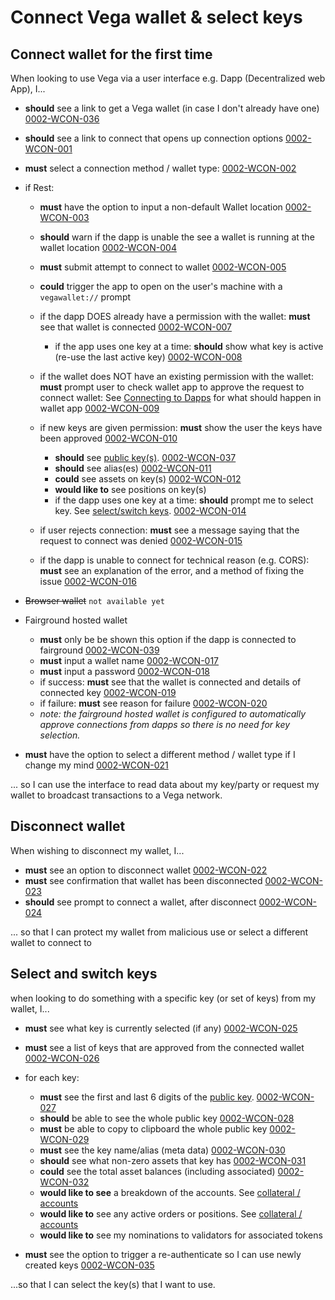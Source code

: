 # Connect Vega wallet & select keys

## Connect wallet for the first time

When looking to use Vega via a user interface e.g. Dapp (Decentralized web App), I...

- **should** see a link to get a Vega wallet (in case I don't already have one) <a name="0002-WCON-036" href="#0002-WCON-036">0002-WCON-036</a>
- **should** see a link to connect that opens up connection options <a name="0002-WCON-001" href="#0002-WCON-001">0002-WCON-001</a>
- **must** select a connection method / wallet type: <a name="0002-WCON-002" href="#0002-WCON-002">0002-WCON-002</a>
- if Rest:
  - **must** have the option to input a non-default Wallet location <a name="0002-WCON-003" href="#0002-WCON-003">0002-WCON-003</a>
  - **should** warn if the dapp is unable the see a wallet is running at the wallet location  <a name="0002-WCON-004" href="#0002-WCON-004">0002-WCON-004</a>
  - **must** submit attempt to connect to wallet <a name="0002-WCON-005" href="#0002-WCON-005">0002-WCON-005</a>
  - **could** trigger the app to open on the user's machine with a `vegawallet://` prompt <!--<a name="0002-WCON-006" href="#0002-WCON-006">0002-WCON-006</a>-->
  
  - if the dapp DOES already have a permission with the wallet: **must** see that wallet is connected <a name="0002-WCON-007" href="#0002-WCON-007">0002-WCON-007</a>
    - if the app uses one key at a time: **should** show what key is active (re-use the last active key) <a name="0002-WCON-008" href="#0002-WCON-008">0002-WCON-008</a>

  - if the wallet does NOT have an existing permission with the wallet: **must** prompt user to check wallet app to approve the request to connect wallet: See [Connecting to Dapps](0002-WCON-connect_vega_wallet.md#connect-wallet-for-the-first-time) for what should happen in wallet app <a name="0002-WCON-009" href="#0002-WCON-009">0002-WCON-009</a>
  
  - if new keys are given permission: **must** show the user the keys have been approved <a name="0002-WCON-010" href="#0002-WCON-010">0002-WCON-010</a>
    - **should** see [public key(s)](7001-DATA-data_display.md#public-keys). <a name="0002-WCON-037" href="#0002-WCON-037">0002-WCON-037</a>
    - **should** see alias(es) <a name="0002-WCON-011" href="#0002-WCON-011">0002-WCON-011</a>
    - **could** see assets on key(s) <a name="0002-WCON-012" href="#0002-WCON-012">0002-WCON-012</a>
    - **would like to** see positions on key(s) <!--<a name="0002-WCON-013" href="#0002-WCON-013">0002-WCON-013</a>-->
    - if the dapp uses one key at a time: **should** prompt me to select key. See [select/switch keys](#select-and-switch-keys). <a name="0002-WCON-014" href="#0002-WCON-014">0002-WCON-014</a>

  - if user rejects connection: **must** see a message saying that the request to connect was denied  <a name="0002-WCON-015" href="#0002-WCON-015">0002-WCON-015</a>
  
  - if the dapp is unable to connect for technical reason (e.g. CORS): **must** see an explanation of the error, and a method of fixing the issue  <a name="0002-WCON-016" href="#0002-WCON-016">0002-WCON-016</a>
  

- ~~Browser wallet~~ `not available yet`
  
- Fairground hosted wallet
  - **must** only be be shown this option if the dapp is connected to fairground <a name="0002-WCON-039" href="#0002-WCON-039">0002-WCON-039</a>
  - **must** input a wallet name <a name="0002-WCON-017" href="#0002-WCON-017">0002-WCON-017</a>
  - **must** input a password <a name="0002-WCON-018" href="#0002-WCON-018">0002-WCON-018</a>
  - if success: **must** see that the wallet is connected and details of connected key <a name="0002-WCON-019" href="#0002-WCON-019">0002-WCON-019</a>
  - if failure: **must** see reason for failure <a name="0002-WCON-020" href="#0002-WCON-020">0002-WCON-020</a>
  - *note: the fairground hosted wallet is configured to automatically approve connections from dapps so there is no need for key selection.*
  
- **must** have the option to select a different method / wallet type if I change my mind <a name="0002-WCON-021" href="#0002-WCON-021">0002-WCON-021</a>

... so I can use the interface to read data about my key/party or request my wallet to broadcast transactions to a Vega network.

## Disconnect wallet

When wishing to disconnect my wallet, I...

- **must** see an option to disconnect wallet <a name="0002-WCON-022" href="#0002-WCON-022">0002-WCON-022</a>
- **must** see confirmation that wallet has been disconnected <a name="0002-WCON-023" href="#0002-WCON-023">0002-WCON-023</a>
- **should** see prompt to connect a wallet, after disconnect <a name="0002-WCON-024" href="#0002-WCON-024">0002-WCON-024</a>

... so that I can protect my wallet from malicious use or select a different wallet to connect to


## Select and switch keys

when looking to do something with a specific key (or set of keys) from my wallet, I...

- **must** see what key is currently selected (if any) <a name="0002-WCON-025" href="#0002-WCON-025">0002-WCON-025</a>
- **must** see a list of keys that are approved from the connected wallet <a name="0002-WCON-026" href="#0002-WCON-026">0002-WCON-026</a>

- for each key:
  - **must** see the first and last 6 digits of the [public key](7001-DATA-data_display.md#public-keys). <a name="0002-WCON-027" href="#0002-WCON-027">0002-WCON-027</a>
  - **should** be able to see the whole public key <a name="0002-WCON-028" href="#0002-WCON-028">0002-WCON-028</a>
  - **must** be able to copy to clipboard the whole public key <a name="0002-WCON-029" href="#0002-WCON-029">0002-WCON-029</a>
  - **must** see the key name/alias (meta data) <a name="0002-WCON-030" href="#0002-WCON-030">0002-WCON-030</a>
  - **should** see what non-zero assets that key has <a name="0002-WCON-031" href="#0002-WCON-031">0002-WCON-031</a>
  - **could** see the total asset balances (including associated) <a name="0002-WCON-032" href="#0002-WCON-032">0002-WCON-032</a>
  - **would like to see** a breakdown of the accounts. See [collateral / accounts](6001-COLL-collateral.md) <!--<a name="0002-WCON-033" href="#0002-WCON-033">0002-WCON-033</a>-->
  - **would like to** see any active orders or positions. See [collateral / accounts](6001-COLL-collateral.md) <!--<a name="0002-WCON-034" href="#0002-WCON-034">0002-WCON-034</a>-->
  - **would like to** see my nominations to validators for associated tokens <!--<a name="0002-WCON-038" href="#0002-WCON-038">0002-WCON-038</a>-->

- **must** see the option to trigger a re-authenticate so I can use newly created keys <a name="0002-WCON-035" href="#0002-WCON-035">0002-WCON-035</a>

...so that I can select the key(s) that I want to use.